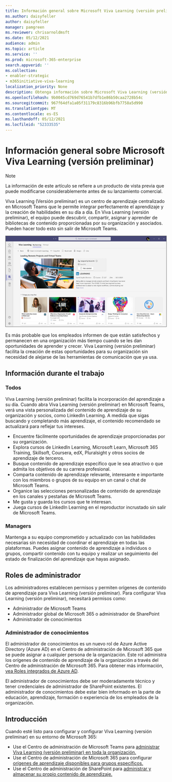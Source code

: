 ```yaml
---
title: Información general sobre Microsoft Viva Learning (versión preliminar)
ms.author: daisyfeller
author: daisyfeller
manager: pamgreen
ms.reviewer: chrisarnoldmsft
ms.date: 05/12/2021
audience: admin
ms.topic: article
ms.service: ''
ms.prod: microsoft-365-enterprise
search.appverid: ''
ms.collection:
- enabler-strategic
- m365initiative-viva-learning
localization_priority: None
description: Obtenga información sobre Microsoft Viva Learning (versión preliminar) en su entorno de Microsoft 365.
ms.openlocfilehash: 9b0045cd769d76541b7dfb1e86b50caa2728b54c
ms.sourcegitcommit: 967f64dfa1a05f31179c8316b96bfb7758a5d990
ms.translationtype: MT
ms.contentlocale: es-ES
ms.lasthandoff: 05/12/2021
ms.locfileid: "52333535"
---
```

# <a name="overview-of-microsoft-viva-learning-preview"></a>Información general sobre Microsoft Viva Learning (versión preliminar) 

> [!NOTE]
> La información de este artículo se refiere a un producto de vista previa que puede modificarse considerablemente antes de su lanzamiento comercial. 

Viva Learning (Versión preliminar) es un centro de aprendizaje centralizado en Microsoft Teams que le permite integrar perfectamente el aprendizaje y la creación de habilidades en su día a día. En Viva Learning (versión preliminar), el equipo puede descubrir, compartir, asignar y aprender de bibliotecas de contenido proporcionadas por su organización y asociados. Pueden hacer todo esto sin salir de Microsoft Teams.

   ![Captura de pantalla de la página principal de Viva Learning (versión preliminar) en Teams.](../media/learning/learning-home-teams.png)
 
Es más probable que los empleados informen de que están satisfechos y permanecen en una organización más tiempo cuando se les dan oportunidades de aprender y crecer. Viva Learning (versión preliminar) facilita la creación de estas oportunidades para su organización sin necesidad de alejarse de las herramientas de comunicación que ya usa.

## <a name="learn-while-working"></a>Información durante el trabajo

### <a name="everyone"></a>Todos

Viva Learning (versión preliminar) facilita la incorporación del aprendizaje a su día. Cuando abra Viva Learning (versión preliminar) en Microsoft Teams, verá una vista personalizada del contenido de aprendizaje de su organización y socios, como LinkedIn Learning. A medida que sigas buscando y completando más aprendizaje, el contenido recomendado se actualizará para reflejar tus intereses.

- Encuentre fácilmente oportunidades de aprendizaje proporcionadas por su organización.
- Explora cursos de LinkedIn Learning, Microsoft Learn, Microsoft 365 Training, Skillsoft, Coursera, edX, Pluralsight y otros socios de aprendizaje de terceros.
- Busque contenido de aprendizaje específico que le sea atractivo o que admita los objetivos de su carrera profesional.
- Comparta contenido de aprendizaje relevante, interesante e importante con los miembros o grupos de su equipo en un canal o chat de Microsoft Teams.
- Organice las selecciones personalizadas de contenido de aprendizaje en los canales y pestañas de Microsoft Teams.
- Me gusta y guarda los cursos que te interesan.
- Juega cursos de LinkedIn Learning en el reproductor incrustado sin salir de Microsoft Teams.

### <a name="managers"></a>Managers

Mantenga a su equipo comprometido y actualizado con las habilidades necesarias sin necesidad de coordinar el aprendizaje en todas las plataformas. Puedes asignar contenido de aprendizaje a individuos o grupos, compartir contenido con tu equipo y realizar un seguimiento del estado de finalización del aprendizaje que hayas asignado.

## <a name="admin-roles"></a>Roles de administrador

Los administradores establecen permisos y permiten orígenes de contenido de aprendizaje para Viva Learning (versión preliminar). Para configurar Viva Learning (versión preliminar), necesitará permisos como:

- Administrador de Microsoft Teams
- Administrador global de Microsoft 365 o administrador de SharePoint
- Administrador de conocimientos

### <a name="knowledge-admin"></a>Administrador de conocimientos

El administrador de conocimientos es un nuevo rol de Azure Active Directory (Azure AD) en el Centro de administración de Microsoft 365 que se puede asignar a cualquier persona de la organización. Este rol administra los orígenes de contenido de aprendizaje de la organización a través del Centro de administración de Microsoft 365. Para obtener más información, [vea Roles integrados de Azure AD](/azure/active-directory/roles/permissions-reference#knowledge-administrator).

El administrador de conocimientos debe ser moderadamente técnico y tener credenciales de administrador de SharePoint existentes. El administrador de conocimientos debe estar bien informado en la parte de educación, aprendizaje, formación o experiencia de los empleados de la organización.

## <a name="get-started"></a>Introducción

Cuando esté listo para configurar y configurar Viva Learning (versión preliminar) en su entorno de Microsoft 365:

- Use el Centro de administración de Microsoft Teams para [administrar Viva Learning (versión preliminar) en toda la organización.](set-up-teams-admin-center.md)
- Use el Centro de administración de Microsoft 365 para configurar [orígenes de aprendizaje disponibles para grupos específicos.](content-sources-365-admin-center.md)
- Use el Centro de administración de SharePoint para [administrar y almacenar su propio contenido de aprendizaje.](configure-sharepoint-content-source.md)




